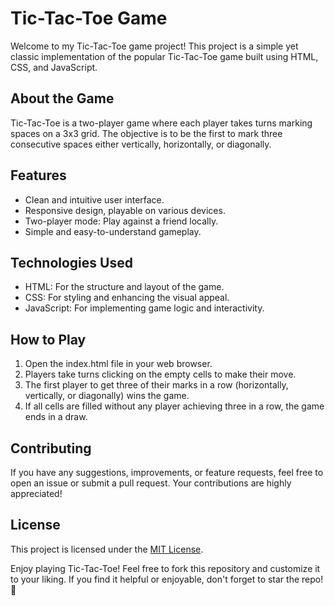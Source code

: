 # Tic-Tac-Toe Game

Welcome to my Tic-Tac-Toe game project! This project is a simple yet classic implementation of the popular Tic-Tac-Toe game built using HTML, CSS, and JavaScript.

## About the Game
Tic-Tac-Toe is a two-player game where each player takes turns marking spaces on a 3x3 grid. The objective is to be the first to mark three consecutive spaces either vertically, horizontally, or diagonally.

## Features
- Clean and intuitive user interface.
- Responsive design, playable on various devices.
- Two-player mode: Play against a friend locally.
- Simple and easy-to-understand gameplay.

## Technologies Used
- HTML: For the structure and layout of the game.
- CSS: For styling and enhancing the visual appeal.
- JavaScript: For implementing game logic and interactivity.

## How to Play
1. Open the index.html file in your web browser.
2. Players take turns clicking on the empty cells to make their move.
3. The first player to get three of their marks in a row (horizontally, vertically, or diagonally) wins the game.
4. If all cells are filled without any player achieving three in a row, the game ends in a draw.

## Contributing
If you have any suggestions, improvements, or feature requests, feel free to open an issue or submit a pull request. Your contributions are highly appreciated!

## License
This project is licensed under the [MIT License](LICENSE).

Enjoy playing Tic-Tac-Toe! Feel free to fork this repository and customize it to your liking. If you find it helpful or enjoyable, don't forget to star the repo! 🌟
